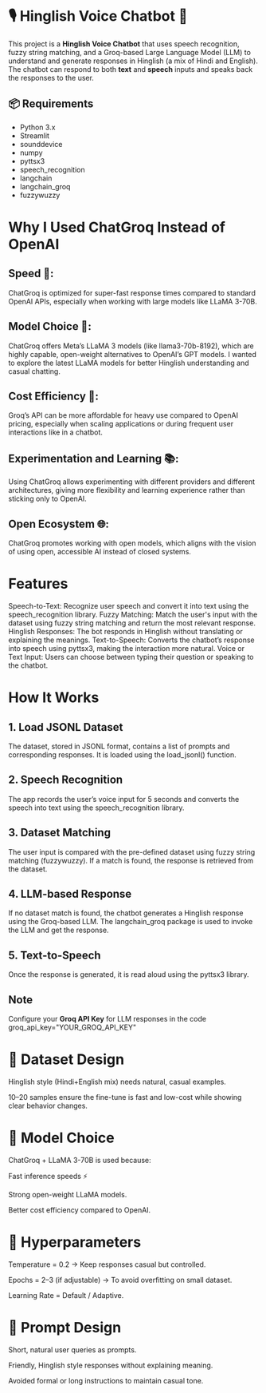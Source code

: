 # 🎙️ Hinglish Voice Chatbot 🤖

This project is a **Hinglish Voice Chatbot** that uses speech recognition, fuzzy string matching, and a Groq-based Large Language Model (LLM) to understand and generate responses in Hinglish (a mix of Hindi and English). The chatbot can respond to both **text** and **speech** inputs and speaks back the responses to the user.

## 📦 Requirements

- Python 3.x
- Streamlit
- sounddevice
- numpy
- pyttsx3
- speech_recognition
- langchain
- langchain_groq
- fuzzywuzzy

# Why I Used ChatGroq Instead of OpenAI
## Speed 🚀:
ChatGroq is optimized for super-fast response times compared to standard OpenAI APIs, especially when working with large models like LLaMA 3-70B.

## Model Choice 🧠:
ChatGroq offers Meta’s LLaMA 3 models (like llama3-70b-8192), which are highly capable, open-weight alternatives to OpenAI’s GPT models. I wanted to explore the latest LLaMA models for better Hinglish understanding and casual chatting.

## Cost Efficiency 💸:
Groq’s API can be more affordable for heavy use compared to OpenAI pricing, especially when scaling applications or during frequent user interactions like in a chatbot.

## Experimentation and Learning 📚:
Using ChatGroq allows experimenting with different providers and different architectures, giving more flexibility and learning experience rather than sticking only to OpenAI.

## Open Ecosystem 🌐:
ChatGroq promotes working with open models, which aligns with the vision of using open, accessible AI instead of closed systems.

# Features

Speech-to-Text: Recognize user speech and convert it into text using the speech_recognition library.
Fuzzy Matching: Match the user's input with the dataset using fuzzy string matching and return the most relevant response.
Hinglish Responses: The bot responds in Hinglish without translating or explaining the meanings.
Text-to-Speech: Converts the chatbot’s response into speech using pyttsx3, making the interaction more natural.
Voice or Text Input: Users can choose between typing their question or speaking to the chatbot.

# How It Works
## 1. Load JSONL Dataset
The dataset, stored in JSONL format, contains a list of prompts and corresponding responses. It is loaded using the load_jsonl() function.

## 2. Speech Recognition
The app records the user’s voice input for 5 seconds and converts the speech into text using the speech_recognition library.

## 3. Dataset Matching
The user input is compared with the pre-defined dataset using fuzzy string matching (fuzzywuzzy). If a match is found, the response is retrieved from the dataset.

## 4. LLM-based Response
If no dataset match is found, the chatbot generates a Hinglish response using the Groq-based LLM. The langchain_groq package is used to invoke the LLM and get the response.

## 5. Text-to-Speech
Once the response is generated, it is read aloud using the pyttsx3 library.

## Note 
Configure your **Groq API Key** for LLM responses in the code 
groq_api_key="YOUR_GROQ_API_KEY"



# 📄 Dataset Design
Hinglish style (Hindi+English mix) needs natural, casual examples.

10–20 samples ensure the fine-tune is fast and low-cost while showing clear behavior changes.

# 🤖 Model Choice
ChatGroq + LLaMA 3-70B is used because:

Fast inference speeds ⚡

Strong open-weight LLaMA models.

Better cost efficiency compared to OpenAI.

# 🎯 Hyperparameters 
Temperature = 0.2 → Keep responses casual but controlled.

Epochs = 2–3 (if adjustable) → To avoid overfitting on small dataset.

Learning Rate = Default / Adaptive.

# 🧩 Prompt Design
Short, natural user queries as prompts.

Friendly, Hinglish style responses without explaining meaning.

Avoided formal or long instructions to maintain casual tone.

